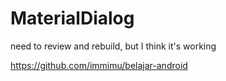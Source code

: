# MaterialDialog

need to review and rebuild, but I think it's working

https://github.com/immimu/belajar-android

